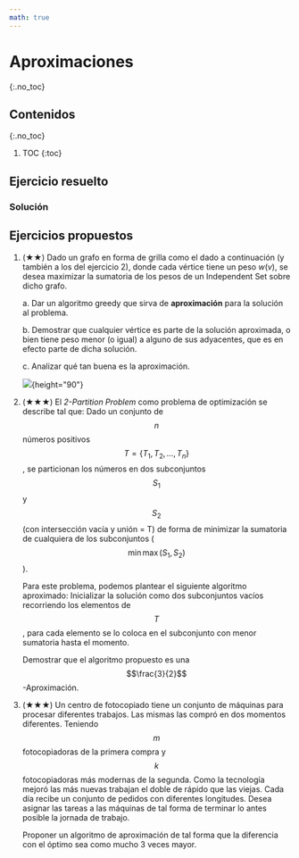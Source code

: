 ```yaml
---
math: true
---
```


# Aproximaciones
{:.no_toc}


## Contenidos
{:.no_toc}

1. TOC
{:toc}


## Ejercicio resuelto

### Solución

## Ejercicios propuestos

1.  (★★) Dado un grafo en forma de grilla como el dado a continuación (y también a los del ejercicio 2), donde
    cada vértice tiene un peso $w(v)$, se desea maximizar la sumatoria
    de los pesos de un Independent Set sobre dicho grafo. 

    a. Dar un algoritmo greedy que sirva de **aproximación** para la solución al problema. 

    b. Demostrar que cualquier vértice es parte de la solución aproximada, o bien tiene
    peso menor (o igual) a alguno de sus adyacentes, que es en efecto parte de dicha solución. 

    c. Analizar qué tan buena es la aproximación. 

    ![](graficos/parcial-2-ej4.png){height="90"}

1.  (★★★) El _2-Partition Problem_ como problema de optimización se describe tal que: 
    Dado un conjunto de $$n$$ números positivos $$T= \lbrace T_1, T_2, \dots, T_n \rbrace$$, 
    se particionan los números en dos subconjuntos $$S_1$$ y $$S_2$$ (con intersección vacía y 
    unión = T) de forma de minimizar la sumatoria de cualquiera de los subconjuntos 
    ($$\min \max (S_1, S_2)$$).
    
    Para este problema, podemos plantear el siguiente algoritmo aproximado:
    Inicializar la solución como dos subconjuntos vacíos recorriendo los elementos de $$T$$,
    para cada elemento se lo coloca en el subconjunto con menor sumatoria hasta el momento. 

    Demostrar que el algoritmo propuesto es una $$\frac{3}{2}$$-Aproximación.

1.  (★★★) Un centro de fotocopiado tiene un conjunto de máquinas para procesar diferentes trabajos. 
    Las mismas las compró en dos momentos diferentes. Teniendo $$m$$ fotocopiadoras de la primera 
    compra y $$k$$ fotocopiadoras más modernas de la segunda. Como la tecnología mejoró las más 
    nuevas trabajan el doble de rápido que las viejas. Cada día recibe un conjunto de pedidos con 
    diferentes longitudes. Desea asignar las tareas a las máquinas de tal forma de terminar lo antes 
    posible la jornada de trabajo.

    Proponer un algoritmo de aproximación de tal forma que la diferencia con el óptimo sea como mucho 
    3 veces mayor.


